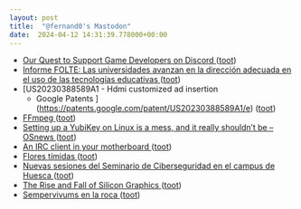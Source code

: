 ```yaml
---
layout: post
title:  "@fernand0's Mastodon"
date:  2024-04-12 14:31:39.778000+00:00
---
```

*  [Our Quest to Support Game Developers on Discord ](https://discord.com/blog/our-quest-to-support-game-developer) ([toot](https://mastodon.social/@fernand0/112258731198062098))
*  [Informe FOLTE: Las universidades avanzan en la dirección adecuada en el uso de las tecnologías educativas   ](https://www.unizar.es/actualidad/vernoticia_ng.php?id=82100) ([toot](https://mastodon.social/@fernand0/112258101384223004))
*  [US20230388589A1 - Hdmi customized ad insertion 
      - Google Patents ](https://patents.google.com/patent/US20230388589A1/e) ([toot](https://mastodon.social/@fernand0/112257769833372807))
*  [
FFmpeg ](https://ffmpeg.org//index.html#pr7.) ([toot](https://mastodon.social/@fernand0/112257517325498425))
*  [Setting up a YubiKey on Linux is a mess, and it really shouldn’t be  –  OSnews ](https://www.osnews.com/story/139174/setting-up-a-yubikey-on-linux-is-a-mess-and-it-really-shouldnt-be) ([toot](https://mastodon.social/@fernand0/112257324795686031))
*  [An IRC client in your motherboard ](https://axleos.com/an-irc-client-in-your-motherboard) ([toot](https://mastodon.social/@fernand0/112255640120745726))
*  [Flores tímidas ](https://avecesunafoto.wordpress.com/2024/04/11/flores-timidas) ([toot](https://mastodon.social/@fernand0/112255635501275690))
*  [Nuevas sesiones del Seminario de Ciberseguridad en el campus de Huesca   ](https://www.unizar.es/actualidad/vernoticia_ng.php?id=82196) ([toot](https://mastodon.social/@fernand0/112253714364630935))
*  [The Rise and Fall of Silicon Graphics ](https://www.abortretry.fail/p/the-rise-and-fall-of-silicon-graphic) ([toot](https://mastodon.social/@fernand0/112253491042853741))
*  [Sempervivums en la roca ](https://www.flickr.com/photos/fernand0/53624853368) ([toot](https://mastodon.social/@fernand0/112253380522738694))
